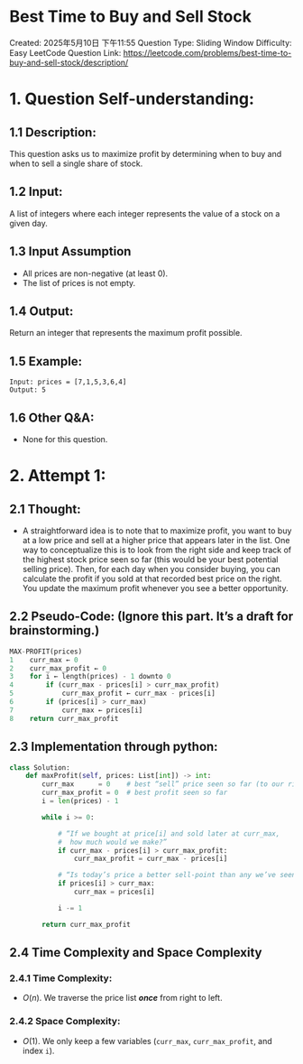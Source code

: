 # Best Time to Buy and Sell Stock

Created: 2025年5月10日 下午11:55
Question Type: Sliding Window
Difficulty: Easy
LeetCode Question Link: https://leetcode.com/problems/best-time-to-buy-and-sell-stock/description/

# **1. Question Self-understanding:**

## 1.1 Description:

This question asks us to maximize profit by determining when to buy and when to sell a single share of stock.

## 1.2 Input:

A list of integers where each integer represents the value of a stock on a given day.

## 1.3 Input Assumption

- All prices are non-negative (at least 0).
- The list of prices is not empty.

## 1.4 Output:

Return an integer that represents the maximum profit possible.

## 1.5 Example:

```
Input: prices = [7,1,5,3,6,4]
Output: 5
```

## 1.6 Other Q&A:

- None for this question.

# 2. Attempt 1:

## 2.1 Thought:

- A straightforward idea is to note that to maximize profit, you want to buy at a low price and sell at a higher price that appears later in the list. One way to conceptualize this is to look from the right side and keep track of the highest stock price seen so far (this would be your best potential selling price). Then, for each day when you consider buying, you can calculate the profit if you sold at that recorded best price on the right. You update the maximum profit whenever you see a better opportunity.

## 2.2 Pseudo-Code: (**Ignore this part. It’s a draft for brainstorming.**)

```python
MAX-PROFIT(prices)
1    curr_max ← 0
2    curr_max_profit ← 0
3    for i ← length(prices) - 1 downto 0
4        if (curr_max - prices[i] > curr_max_profit)
5            curr_max_profit ← curr_max - prices[i]
6        if (prices[i] > curr_max)
7            curr_max ← prices[i]
8    return curr_max_profit

```

## 2.3 Implementation through python:

```python
class Solution:
    def maxProfit(self, prices: List[int]) -> int:
        curr_max      = 0    # best “sell” price seen so far (to our right)
        curr_max_profit = 0  # best profit seen so far
        i = len(prices) - 1

        while i >= 0:

            # “If we bought at price[i] and sold later at curr_max,
            #  how much would we make?”
            if curr_max - prices[i] > curr_max_profit:
                curr_max_profit = curr_max - prices[i]

            # “Is today’s price a better sell‐point than any we’ve seen?”
            if prices[i] > curr_max:
                curr_max = prices[i]

            i -= 1

        return curr_max_profit

```

## 2.4 Time Complexity and Space Complexity

### 2.4.1 Time Complexity:

- $O(n)$. We traverse the price list ***once*** from right to left.

### 2.4.2 Space Complexity:

- $O(1)$. We only keep a few variables (`curr_max`, `curr_max_profit`, and index `i`).